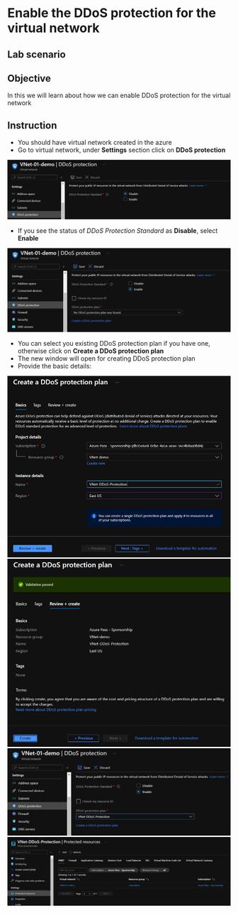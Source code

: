 # Enable the DDoS protection for the virtual network

## Lab scenario

## Objective

In this we will learn about how we can enable DDoS protection for the virtual network

## Instruction

- You should have virtual network created in the azure
- Go to virtual network, under **Settings** section click on **DDoS protection**

<img src="Images/Virtual Network - DDoS protection/VNet DDoS protection.png">

- If you see the status of *DDoS Protection Standard* as **Disable**, select **Enable**

<img src="Images/Virtual Network - DDoS protection/VNet DDoS protection enable.png">

- You can select you existing DDoS protection plan if you have one, otherwise click on **Create a DDoS protection plan**
- The new window will open for creating DDoS protection plan
- Provide the basic details:

<img src="Images/Virtual Network - DDoS protection/Create DDoS protection.png">

<img src="Images/Virtual Network - DDoS protection/DDoD protection created.png">

<img src="Images/Virtual Network - DDoS protection/VNet DDoS protection selected.png">

<img src="Images/Virtual Network - DDoS protection/Enabled DDoS protection for VNet.png">
